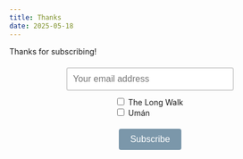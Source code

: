 ```yaml
---
title: Thanks
date: 2025-05-18
---
```

Thanks for subscribing!

<script src='https://www.google.com/recaptcha/api.js'></script>

<form action="https://sendy.lawak.ph/multi-subscribe.php" method="POST" accept-charset="utf-8" style="text-align: center; margin-top: 20px;">
  <div style="margin-bottom: 10px;">
    <input 
      type="email" 
      name="email" 
      id="email" 
      placeholder="Your email address" 
      style="display: inline-block; font-size: 16px; width: 100%; max-width: 300px; padding: 10px; box-sizing: border-box; border: 2px solid #d3d3d3; border-radius: 4px;" 
      required
    />
  </div>

  <!-- Newsletter checkboxes -->
  <div style="margin-bottom: 10px; text-align: left; display: inline-block;">
    <label>
      <input type="checkbox" name="list[]" value="zX1Mon0bSpW6R6Ujfy5KzA" />
      The Long Walk
    </label><br/>
    <label>
      <input type="checkbox" name="list[]" value="ph8UdQWpUrdDMORHhNAU9Q" />
      Umán
    </label>
  </div>

  <div class="g-recaptcha" data-sitekey="6LcAiicqAAAAAKuD_c7xD53NGHkwVaHgL3p4Ak1C" style="display: inline-block; margin-bottom: 10px;"></div>

  <div style="display: none;">
    <label for="hp">HP</label><br />
    <input type="text" name="hp" id="hp" />
  </div>

  <div style="margin-top: 10px;">
    <input 
      type="hidden" 
      name="subform" 
      value="yes" 
    />
    <input 
      type="submit" 
      name="submit" 
      id="submit" 
      value="Subscribe" 
      style="display: inline-block; font-size: 16px; padding: 10px 20px; width: auto; background-color: #7b97aa; color: white; border: none; border-radius: 4px; transition: transform 0.3s ease, background-color 0.3s ease;" 
      onmouseover="this.style.transform='scale(1.05)'" 
      onmouseout="this.style.transform='scale(1)'"
    />
  </div>
</form>